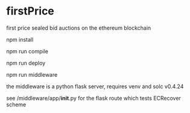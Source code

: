 # firstPrice
first price sealed bid auctions on the ethereum blockchain

npm install

npm run compile

npm run deploy

npm run middleware

the middleware is a python flask server, requires venv and solc v0.4.24

see /middleware/app/__init__.py for the flask route which tests ECRecover scheme

